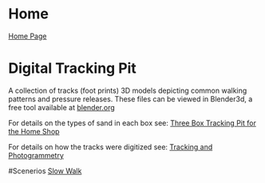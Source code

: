 # Home
[Home Page](https://github.com/TrackerLounge/Home)

# Digital Tracking Pit
A collection of tracks (foot prints) 3D models depicting common walking patterns and pressure releases. These files can be viewed in Blender3d, a free tool available at <a href="https://www.blender.org/">blender.org</a>

For details on the types of sand in each box see:
[Three Box Tracking Pit for the Home Shop](https://github.com/TrackerLounge/ThreeBoxTrackingPitForTheHomeShop)

For details on how the tracks were digitized see:
[Tracking and Photogrammetry](https://github.com/TrackerLounge/TrackingAndPhotogrammetry)

#Scenerios
[Slow Walk](https://github.com/TrackerLounge/Home)
